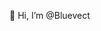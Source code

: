 👋 Hi, I’m @Bluevect

<!---
- 👋 Hi, I’m @Bluevect
- 👀 I’m interested in ...
- 🌱 I’m currently learning ...
- 💞️ I’m looking to collaborate on ...
- 📫 How to reach me ...

Bluevect/Bluevect is a ✨ special ✨ repository because its `README.md` (this file) appears on your GitHub profile.
You can click the Preview link to take a look at your changes.
--->
